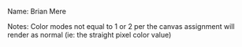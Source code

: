 Name: Brian Mere

Notes: Color modes not equal to 1 or 2 per the 
canvas assignment will render as normal (ie: the straight pixel color value)